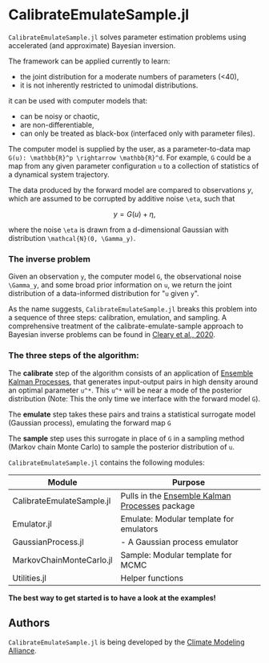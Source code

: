 # CalibrateEmulateSample.jl

`CalibrateEmulateSample.jl` solves parameter estimation problems using accelerated (and approximate) Bayesian inversion.

The framework can be applied currently to learn:
- the joint distribution for a moderate numbers of parameters (<40),
- it is not inherently restricted to unimodal distributions.

it can be used with computer models that:
- can be noisy or chaotic,
- are non-differentiable,
- can only be treated as black-box (interfaced only with parameter files).

The computer model is supplied by the user, as a parameter-to-data map ``G(u): \mathbb{R}^p \rightarrow \mathbb{R}^d``. For example, ``G`` could be a map from any given parameter configuration ``u`` to a collection of statistics of a dynamical system trajectory.

The data produced by the forward model are compared to observations $y$, which are assumed to be corrupted by additive noise ``\eta``, such that
```math
y = G(u) + \eta,
```
where the noise ``\eta`` is drawn from a d-dimensional Gaussian with distribution ``\mathcal{N}(0, \Gamma_y)``.

### The inverse problem

Given an observation ``y``, the computer model ``G``, the observational noise ``\Gamma_y``, and some broad prior information on ``u``, we return the joint distribution of a data-informed distribution for "``u`` given ``y``".
 
As the name suggests, `CalibrateEmulateSample.jl` breaks this problem into a sequence of three steps: calibration, emulation, and sampling. A comprehensive treatment of the calibrate-emulate-sample approach to Bayesian inverse problems can be found in [Cleary et al., 2020](https://arxiv.org/pdf/2001.03689.pdf).

### The three steps of the algorithm:

The **calibrate** step of the algorithm consists of an application of [Ensemble Kalman Processes](https://github.com/CliMA/EnsembleKalmanProcesses.jl), that generates input-output pairs in high density around an optimal parameter ``u^*``. This ``u^*`` will be near a mode of the posterior distribution (Note: This the only time we interface with the forward model ``G``).

The **emulate** step takes these pairs and trains a statistical surrogate model (Gaussian process), emulating the forward map ``G``

The **sample** step uses this surrogate in place of ``G`` in a sampling method (Markov chain Monte Carlo) to sample the posterior distribution of ``u``.

`CalibrateEmulateSample.jl` contains the following modules:

Module                       | Purpose
-----------------------------|--------------------------------------------------------
CalibrateEmulateSample.jl    | Pulls in the [Ensemble Kalman Processes](https://github.com/CliMA/EnsembleKalmanProcesses.jl) package
Emulator.jl                  | Emulate: Modular template for emulators
GaussianProcess.jl           | - A Gaussian process emulator
MarkovChainMonteCarlo.jl     | Sample: Modular template for MCMC 
Utilities.jl                 | Helper functions

**The best way to get started is to have a look at the examples!**

## Authors

`CalibrateEmulateSample.jl` is being developed by the [Climate Modeling
Alliance](https://clima.caltech.edu).